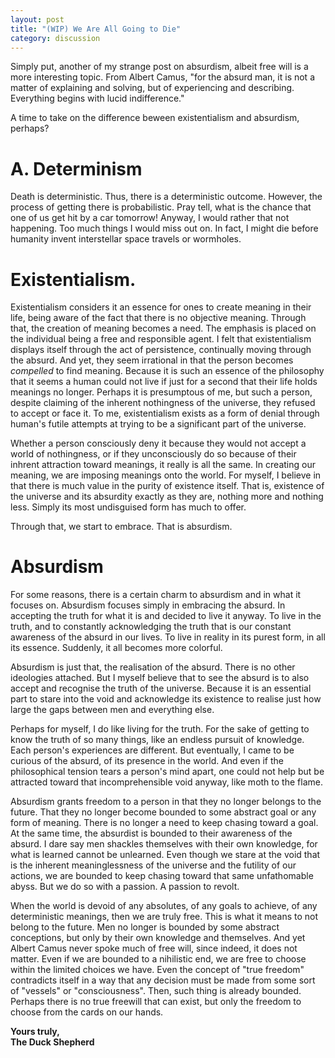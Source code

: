 ```yaml
---
layout: post
title: "(WIP) We Are All Going to Die"
category: discussion
---
```


Simply put, another of my strange post on absurdism, albeit free will is a more interesting topic. From Albert Camus, "for the absurd man, it is not a matter of explaining and solving, but of experiencing and describing. Everything begins with lucid indifference."

A time to take on the difference beween existentialism and absurdism, perhaps?

# A. Determinism 
Death is deterministic. Thus, there is a deterministic outcome. However, the process of getting there is probabilistic. Pray tell, what is the chance that one of us get hit by a car tomorrow! Anyway, I would rather that not happening. Too much things I would miss out on. In fact, I might die before humanity invent interstellar space travels or wormholes. 


# Existentialism.
Existentialism considers it an essence for ones to create meaning in their life, being aware of the fact that there is no objective meaning. Through that, the creation of meaning becomes a need. The emphasis is placed on the individual being a free and responsible agent. I felt that existentialism displays itself through the act of persistence, continually moving through the absurd. And yet, they seem irrational in that the person becomes _compelled_ to find meaning. Because it is such an essence of the philosophy that it seems a human could not live if just for a second that their life holds meanings no longer. Perhaps it is presumptous of me, but such a person, despite claiming of the inherent nothingness of the universe, they refused to accept or face it. To me, existentialism exists as a form of denial through human's futile attempts at trying to be a significant part of the universe. 

Whether a person consciously deny it because they would not accept a world of nothingness, or if they unconsciously do so because of their inhrent attraction toward meanings, it really is all the same. In creating our meaning, we are imposing meanings onto the world. For myself, I believe in that there is much value in the purity of existence itself. That is, existence of the universe and its absurdity exactly as they are, nothing more and nothing less. Simply its most undisguised form has much to offer.

Through that, we start to embrace. That is absurdism.

# Absurdism
For some reasons, there is a certain charm to absurdism and in what it focuses on. Absurdism focuses simply in embracing the absurd. In accepting the truth for what it is and decided to live it anyway. To live in the truth, and to constantly acknowledging the truth that is our constant awareness of the absurd in our lives. To live in reality in its purest form, in all its essence. Suddenly, it all becomes more colorful.

Absurdism is just that, the realisation of the absurd. There is no other ideologies attached. But I myself believe that to see the absurd is to also accept and recognise the truth of the universe. Because it is an essential part to stare into the void and acknowledge its existence to realise just how large the gaps between men and everything else.

Perhaps for myself, I do like living for the truth. For the sake of getting to know the truth of so many things, like an endless pursuit of knowledge. Each person's experiences are different. But eventually, I came to be curious of the absurd, of its presence in the world. And even if the philosophical tension tears a person's mind apart, one could not help but be attracted toward that incomprehensible void anyway, like moth to the flame. 

Absurdism grants freedom to a person in that they no longer belongs to the future. That they no longer become bounded to some abstract goal or any form of meaning. There is no longer a need to keep chasing toward a goal. At the same time, the absurdist is bounded to their awareness of the absurd. I dare say men shackles themselves with their own knowledge, for what is learned cannot be unlearned. Even though we stare at the void that is the inherent meaninglessness of the universe and the futility of our actions, we are bounded to keep chasing toward that same unfathomable abyss. But we do so with a passion. A passion to revolt.

When the world is devoid of any absolutes, of any goals to achieve, of any deterministic meanings, then we are truly free. This is what it means to not belong to the future. Men no longer is bounded by some abstract conceptions, but only by their own knowledge and themselves. And yet Albert Camus never spoke much of free will, since indeed, it does not matter. Even if we are bounded to a nihilistic end, we are free to choose within the limited choices we have. Even the concept of "true freedom" contradicts itself in a way that any decision must be made from some sort of "vessels" or "consciousness". Then, such thing is already bounded. Perhaps there is no true freewill that can exist, but only the freedom to choose from the cards on our hands.

**Yours truly,<br>
The Duck Shepherd**

